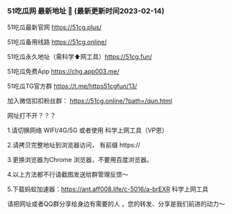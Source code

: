 ### 51吃瓜网 最新地址 👋 (最新更新时间2023-02-14)

51吃瓜最新官网 https://51cg.plus/ 

51吃瓜备用线路 https://51cg.online/

51吃瓜永久地址（需科学⬆️网工具）https://51cg.fun/

51吃瓜免费App https://chg.app003.me/

51吃瓜TG官方群 https://t.me/https51cgfun/13/

加入微信扣扣粉丝群： https://51cg.online/?path=/qun.html



网址打不开？？？

1.请切换网络 WIFI/4G/5G 或者使用 科学上网工具（VP恩）

2.请拷贝完整地址到浏览器访问， 有前缀 https:// 

3.更换浏览器为Chrome 浏览器，不要用百度浏览器。

4.以上方法都不行请截图发送给群管理反馈～

5.下载蚂蚁加速器：https://ant.aff008.life/c-5016/a-brEXR 科学上网工具


请把网址或者QQ群分享给身边有需要的人 ，您的转发、分享是我们前进的动力～


<!--
**51chigua/51chigua** is a ✨ _special_ ✨ repository because its `README.md` (this file) appears on your GitHub profile.

Here are some ideas to get you started:

- 🔭 I’m currently working on ...
- 🌱 I’m currently learning ...
- 👯 I’m looking to collaborate on ...
- 🤔 I’m looking for help with ...
- 💬 Ask me about ...
- 📫 How to reach me: ...
- 😄 Pronouns: ...
- ⚡ Fun fact: ...
-->
